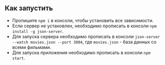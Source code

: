 ## Как запустить
- Пропишите `npm i` в консоли, чтобы установить все зависимости.
- Если сервер не установлен, необходимо прописать в консоли `npm install -g json-server`.
- Для запуска сервера необходимо прописать в консоли `json-server --watch movies.json --port 3004`, где `movies.json` - база данных со всеми фильмами.
- Для запуска приложения необходимо прописать в консоли `npm start`.